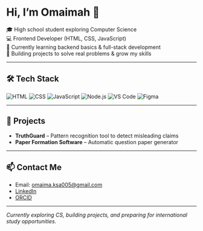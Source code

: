 # Hi, I’m Omaimah 👋

🎓 High school student exploring Computer Science  
💻 Frontend Developer (HTML, CSS, JavaScript)  
🚀 Currently learning backend basics & full-stack development  
🌱 Building projects to solve real problems & grow my skills  

---

## 🛠 Tech Stack
![HTML](https://img.shields.io/badge/HTML-E34F26?style=for-the-badge&logo=html5&logoColor=white)
![CSS](https://img.shields.io/badge/CSS-1572B6?style=for-the-badge&logo=css3&logoColor=white)
![JavaScript](https://img.shields.io/badge/JavaScript-F7DF1E?style=for-the-badge&logo=javascript&logoColor=black)
![Node.js](https://img.shields.io/badge/Node.js-339933?style=for-the-badge&logo=nodedotjs&logoColor=white)
![VS Code](https://img.shields.io/badge/VS%20Code-007ACC?style=for-the-badge&logo=visual-studio-code&logoColor=white)
![Figma](https://img.shields.io/badge/Figma-F24E1E?style=for-the-badge&logo=figma&logoColor=white)

---

## 📂 Projects
- **TruthGuard** – Pattern recognition tool to detect misleading claims  
- **Paper Formation Software** – Automatic question paper generator  

---

## 📫 Contact Me
- Email: omaima.ksa005@gmail.com  
- [LinkedIn](your-linkedin-link)  
- [ORCID](https://orcid.org/0009-0005-6404-8825)  

---

*Currently exploring CS, building projects, and preparing for international study opportunities.*
